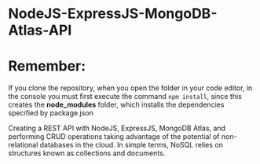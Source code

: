# NodeJS-ExpressJS-MongoDB-Atlas-API

# Remember:
If you clone the repository, when you open the folder in your code editor, in the console you must first execute the command `npm install`, since this creates the **node_modules** folder, which installs the dependencies specified by package.json

Creating a REST API with NodeJS, ExpressJS, MongoDB Atlas, and performing CRUD operations taking advantage of the potential of non-relational databases in the cloud. In simple terms, NoSQL relies on structures known as collections and documents.


